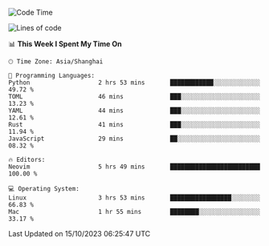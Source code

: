 <!--START_SECTION:waka-->
![Code Time](http://img.shields.io/badge/Code%20Time-1%2C634%20hrs%2016%20mins-blue)

![Lines of code](https://img.shields.io/badge/From%20Hello%20World%20I%27ve%20Written-287.8%20thousand%20lines%20of%20code-blue)

📊 **This Week I Spent My Time On** 

```text
🕑︎ Time Zone: Asia/Shanghai

💬 Programming Languages: 
Python                   2 hrs 53 mins       ████████████░░░░░░░░░░░░░   49.72 % 
TOML                     46 mins             ███░░░░░░░░░░░░░░░░░░░░░░   13.23 % 
YAML                     44 mins             ███░░░░░░░░░░░░░░░░░░░░░░   12.61 % 
Rust                     41 mins             ███░░░░░░░░░░░░░░░░░░░░░░   11.94 % 
JavaScript               29 mins             ██░░░░░░░░░░░░░░░░░░░░░░░   08.32 % 

🔥 Editors: 
Neovim                   5 hrs 49 mins       █████████████████████████   100.00 % 

💻 Operating System: 
Linux                    3 hrs 53 mins       █████████████████░░░░░░░░   66.83 % 
Mac                      1 hr 55 mins        ████████░░░░░░░░░░░░░░░░░   33.17 % 
```


 Last Updated on 15/10/2023 06:25:47 UTC
<!--END_SECTION:waka-->
